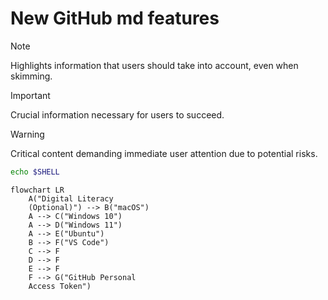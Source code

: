 # New GitHub md features

> [!NOTE]  
> Highlights information that users should take into account, even when skimming.

> [!IMPORTANT]  
> Crucial information necessary for users to succeed.

> [!WARNING]  
> Critical content demanding immediate user attention due to potential risks.

```bash
echo $SHELL
```

```mermaid
flowchart LR
    A("Digital Literacy
    (Optional)") --> B("macOS")
    A --> C("Windows 10")
    A --> D("Windows 11")
    A --> E("Ubuntu")
    B --> F("VS Code")
    C --> F
    D --> F
    E --> F
    F --> G("GitHub Personal
    Access Token")
```
